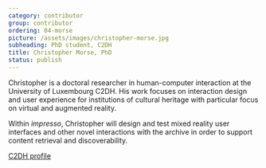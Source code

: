 ```yaml
---
category: contributor
group: contributor
ordering: 04-morse
picture: /assets/images/christopher-morse.jpg
subheading: PhD student, C2DH
title: Christopher Morse, PhD
status: publish
---
```


Christopher is a doctoral researcher in human-computer interaction at the University of Luxembourg C2DH. His work focuses on interaction design and user experience for institutions of cultural heritage with particular focus on virtual and augmented reality.

Within *impresso*, Christopher will design and test mixed reality user interfaces and other novel interactions with the archive in order to support content retrieval and discoverability.

[C2DH profile](https://www.c2dh.uni.lu/people/christopher-morse)
